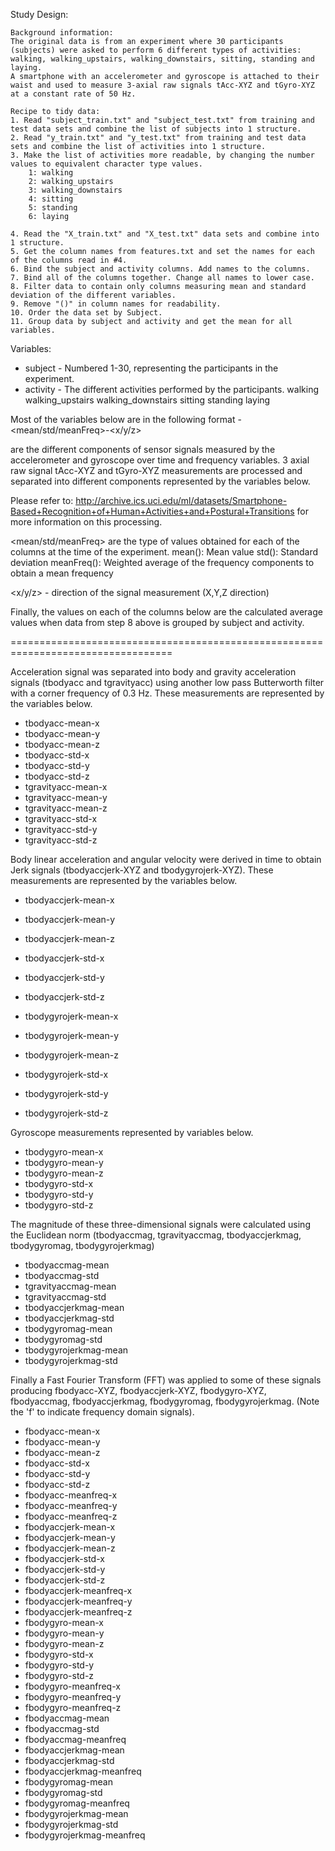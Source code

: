 Study Design:

    Background information:
    The original data is from an experiment where 30 participants (subjects) were asked to perform 6 different types of activities: walking, walking_upstairs, walking_downstairs, sitting, standing and laying.
    A smartphone with an accelerometer and gyroscope is attached to their waist and used to measure 3-axial raw signals tAcc-XYZ and tGyro-XYZ at a constant rate of 50 Hz.

    Recipe to tidy data:
    1. Read "subject_train.txt" and "subject_test.txt" from training and test data sets and combine the list of subjects into 1 structure.
    2. Read "y_train.txt" and "y_test.txt" from training and test data sets and combine the list of activities into 1 structure.
    3. Make the list of activities more readable, by changing the number values to equivalent character type values.
        1: walking
        2: walking_upstairs
        3: walking_downstairs
        4: sitting
        5: standing
        6: laying
	
    4. Read the "X_train.txt" and "X_test.txt" data sets and combine into 1 structure.
    5. Get the column names from features.txt and set the names for each of the columns read in #4.
    6. Bind the subject and activity columns. Add names to the columns.
    7. Bind all of the columns together. Change all names to lower case.
    8. Filter data to contain only columns measuring mean and standard deviation of the different variables.
    9. Remove "()" in column names for readability.
    10. Order the data set by Subject.
    11. Group data by subject and activity and get the mean for all variables.

Variables:

* subject - Numbered 1-30, representing the participants in the experiment.
* activity - The different activities performed by the participants.
			walking
			walking_upstairs
			walking_downstairs
			sitting
			standing
			laying

Most of the variables below are in the following format <attribute>-<mean/std/meanFreq>-<x/y/z>

<attribute> are the different components of sensor signals measured by the accelerometer and gyroscope over time and frequency variables.
3 axial raw signal tAcc-XYZ and tGyro-XYZ measurements are processed and separated into different components represented by the variables below.

Please refer to:
http://archive.ics.uci.edu/ml/datasets/Smartphone-Based+Recognition+of+Human+Activities+and+Postural+Transitions
for more information on this processing.

<mean/std/meanFreq> are the type of values obtained for each of the columns at the time of the experiment.
mean(): Mean value
std(): Standard deviation
meanFreq(): Weighted average of the frequency components to obtain a mean frequency

<x/y/z> - direction of the signal measurement (X,Y,Z direction)

Finally, the values on each of the columns below are the calculated average values when data from step 8 above is grouped by subject and activity.

==================================================================================

Acceleration signal was separated into body and gravity acceleration signals (tbodyacc and tgravityacc) using another low pass Butterworth filter with a corner frequency of 0.3 Hz.
These measurements are represented by the variables below.
* tbodyacc-mean-x
* tbodyacc-mean-y
* tbodyacc-mean-z
* tbodyacc-std-x               
* tbodyacc-std-y
* tbodyacc-std-z
* tgravityacc-mean-x           
* tgravityacc-mean-y
* tgravityacc-mean-z
* tgravityacc-std-x            
* tgravityacc-std-y
* tgravityacc-std-z

Body linear acceleration and angular velocity were derived in time to obtain Jerk signals (tbodyaccjerk-XYZ and tbodygyrojerk-XYZ).
These measurements are represented by the variables below.

* tbodyaccjerk-mean-x          
* tbodyaccjerk-mean-y
* tbodyaccjerk-mean-z
* tbodyaccjerk-std-x           
* tbodyaccjerk-std-y
* tbodyaccjerk-std-z

* tbodygyrojerk-mean-x         
* tbodygyrojerk-mean-y
* tbodygyrojerk-mean-z
* tbodygyrojerk-std-x          
* tbodygyrojerk-std-y
* tbodygyrojerk-std-z

Gyroscope measurements represented by variables below.
* tbodygyro-mean-x             
* tbodygyro-mean-y
* tbodygyro-mean-z
* tbodygyro-std-x              
* tbodygyro-std-y
* tbodygyro-std-z


The magnitude of these three-dimensional signals were calculated using the Euclidean norm (tbodyaccmag, tgravityaccmag, tbodyaccjerkmag, tbodygyromag, tbodygyrojerkmag)
* tbodyaccmag-mean             
* tbodyaccmag-std
* tgravityaccmag-mean
* tgravityaccmag-std           
* tbodyaccjerkmag-mean
* tbodyaccjerkmag-std
* tbodygyromag-mean            
* tbodygyromag-std
* tbodygyrojerkmag-mean
* tbodygyrojerkmag-std

Finally a Fast Fourier Transform (FFT) was applied to some of these signals producing fbodyacc-XYZ, fbodyaccjerk-XYZ, fbodygyro-XYZ, fbodyaccmag, fbodyaccjerkmag, fbodygyromag, fbodygyrojerkmag. (Note the 'f' to indicate frequency domain signals). 

* fbodyacc-mean-x
* fbodyacc-mean-y
* fbodyacc-mean-z              
* fbodyacc-std-x
* fbodyacc-std-y
* fbodyacc-std-z               
* fbodyacc-meanfreq-x
* fbodyacc-meanfreq-y
* fbodyacc-meanfreq-z          
* fbodyaccjerk-mean-x
* fbodyaccjerk-mean-y
* fbodyaccjerk-mean-z          
* fbodyaccjerk-std-x
* fbodyaccjerk-std-y
* fbodyaccjerk-std-z           
* fbodyaccjerk-meanfreq-x
* fbodyaccjerk-meanfreq-y
* fbodyaccjerk-meanfreq-z      
* fbodygyro-mean-x
* fbodygyro-mean-y
* fbodygyro-mean-z             
* fbodygyro-std-x
* fbodygyro-std-y
* fbodygyro-std-z              
* fbodygyro-meanfreq-x
* fbodygyro-meanfreq-y
* fbodygyro-meanfreq-z  
* fbodyaccmag-mean
* fbodyaccmag-std
* fbodyaccmag-meanfreq         
* fbodyaccjerkmag-mean
* fbodyaccjerkmag-std
* fbodyaccjerkmag-meanfreq 
* fbodygyromag-mean
* fbodygyromag-std
* fbodygyromag-meanfreq    
* fbodygyrojerkmag-mean
* fbodygyrojerkmag-std
* fbodygyrojerkmag-meanfreq